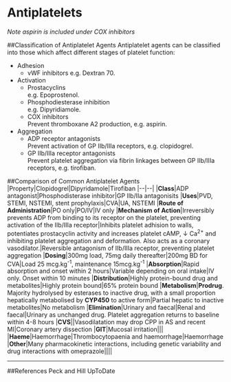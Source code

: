 # Antiplatelets

*Note aspirin is included under COX inhibitors*

##Classification of Antiplatelet Agents
Antiplatelet agents can be classified into those which affect different stages of platelet function:
* Adhesion
    * vWF inhibitors
    e.g. Dextran 70.
* Activation
    * Prostacyclins  
    e.g. Epoprostenol.
    * Phosphodiesterase inhibition  
    e.g. Dipyridiamole.
    * COX inhibitors  
    Prevent thromboxane A2 production, e.g. aspirin.
* Aggregation
    * ADP receptor antagonists  
    Prevent activation of GP IIb/IIIa receptors, e.g. clopidogrel.
    * GP IIb/IIIa receptor antagonists  
    Prevent platelet aggregation via fibrin linkages between GP IIb/IIIa receptors, e.g. tirofiban.

##Comparison of Common Antiplatelet Agents
|Property|Clopidogrel|Dipyridamole|Tirofiban
|--|--|
|**Class**|ADP antagonist|Phosphodisterase inhibitor|GP IIb/IIa antagonisits
|**Uses**|PVD, STEMI, NSTEMI, stent prophylaxis|CVA|UA, NSTEMI
|**Route of Administration**|PO only|PO/IV|IV only
|**Mechanism of Action**|Irreversibly prevents ADP from binding to its receptor on the platelet, preventing activation of the IIb/IIIa receptor|Inhibits platelet adhision to walls, potentiates prostacyclin activity and increases platelet cAMP, ↓ Ca<sup>2+</sup> and inhibiting platelet aggregation and deformation. Also acts as a coronary vasodilator.|Reversible antagonism of IIb/IIIa receptor, preventing platelet aggregation
|**Dosing**|300mg load, 75mg daily thereafter|200mg BD for CVA|Load 25 mcg.kg<sup>-1</sup>, maintenance 15mcg.kg<sup>-1</sup>
|**Absorption**|Rapid absorption and onset within 2 hours|Variable depending on oral intake|IV only. Onset within 10 minutes
|**Distribution**|Highly protein-bound drug and metabolites|Highly protein bound|65% protein bound
|**Metabolism**|**Prodrug**. Majority hydrolysed by esterases to inactive drug, with a small proportion hepatically metabolised by **CYP450** to active form|Partial hepatic to inactive metabolites|No metabolism
|**Elimination**|Urinary and faecal|Renal and faecal|Urinary as unchanged drug. Platelet aggregation returns to baseline within 4-8 hours
|**CVS**||Vasodilatation may drop CPP in AS and recent MI|Coronary artery dissection
|**GIT**|Mucosal irritation|||
|**Haeme**|Haemorrhage|Thrombocytopaenia and haemorrhage|Haemorrhage
|**Other**|Many pharmacokinetic interactions, including genetic variability and drug interactions with omeprazole||||

---
##References
Peck and Hill
UpToDate